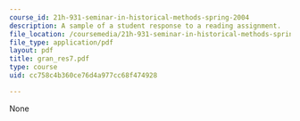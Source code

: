 ```yaml
---
course_id: 21h-931-seminar-in-historical-methods-spring-2004
description: A sample of a student response to a reading assignment.
file_location: /coursemedia/21h-931-seminar-in-historical-methods-spring-2004/cc758c4b360ce76d4a977cc68f474928_gran_res7.pdf
file_type: application/pdf
layout: pdf
title: gran_res7.pdf
type: course
uid: cc758c4b360ce76d4a977cc68f474928

---
```

None